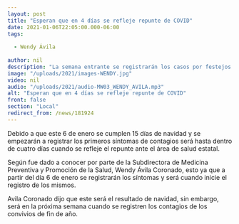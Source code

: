 ```yaml
---
layout: post
title: "Esperan que en 4 días se refleje repunte de COVID"
date: 2021-01-06T22:05:00.000-06:00
tags:
  
  - Wendy Ávila
  
author: nil
description: "La semana entrante se registrarán los casos por festejos de fin de año."
image: "/uploads/2021/images-WENDY.jpg"
video: nil
audio: "/uploads/2021/audio-MW03_WENDY_AVILA.mp3"
alt: "Esperan que en 4 días se refleje repunte de COVID"
front: false
section: "Local"
redirect_from: /news/181924
---
```


Debido a que este 6 de enero se cumplen 15 días de navidad y se empezarán a registrar los primeros síntomas de contagios será hasta dentro de cuatro días cuando se refleje el repunte ante el área de salud estatal.

Según fue dado a conocer por parte de la Subdirectora de Medicina Preventiva y Promoción de la Salud, Wendy Ávila Coronado, esto ya que a partir del día 6 de enero se registrarán los síntomas y será cuando inicie el registro de los mismos.

Avila Coronado dijo que este será el resultado de navidad, sin embargo, será en la próxima semana cuando se registren los contagios de los convivios de fin de año.
